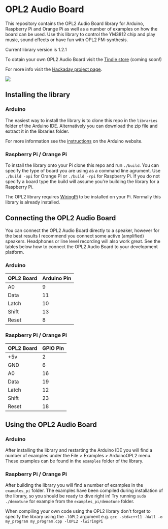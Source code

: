 # OPL2 Audio Board
This repository contains the OPL2 Audio Board library for Arduino, Raspberry Pi and Orange Pi as well as a number of examples on how the board can be used. Use this library to control the YM3812 chip and play music, sound effects or have fun with OPL2 FM-synthesis.

Current library version is 1.2.1

To obtain your own OPL2 Audio Board visit the [Tindie store](https://www.tindie.com) (coming soon!)

For more info visit the [Hackaday project page](https://hackaday.io/project/18995-opl2-audio-board-for-arduino-raspberry-pi).

![](https://raw.githubusercontent.com/DhrBaksteen/ArduinoOPL2/master/OPL2_board.JPG)

## Installing the library
### Arduino
The easiest way to install the library is to clone this repo in the `libraries` folder of the Arduino IDE. Alternatively you can download the zip file and extract it in the libraries folder.

For more information see the [instructions](https://www.arduino.cc/en/Guide/Libraries) on the Arduino website.

### Raspberry Pi / Orange Pi
To install the library onto your Pi clone this repo and run `./build`. You can specify the type of board you are using as a command line agrument. Use `./build -opi` for Orange Pi or `./build -rpi` for Raspberry Pi. If you do not specify a board type the build will assume you're building the library for a Raspberry Pi.

The OPL2 library requires [WiringPi](http://wiringpi.com/) to be installed on your Pi. Normally this library is already installed.

## Connecting the OPL2 Audio Board
You can connect the OPL2 Audio Board directly to a speaker, however for the best results I recommend you connect some active (amplified) speakers. Headphones or line level recording will also work great. See the tables below how to connect the OPL2 Audio Board to your development platform.

### Arduino
| OPL2 Board | Arduino Pin |
|------------|-------------|
| A0 | 9 |
| Data | 11 |
| Latch | 10 |
| Shift | 13 |
| Reset | 8 |

### Raspberry Pi / Orange Pi
| OPL2 Board | GPIO Pin |
|------------|-------------|
| +5v | 2 |
| GND | 6 |
| A0 | 16 |
| Data | 19 |
| Latch | 12 |
| Shift | 23 |
| Reset | 18 |

## Using the OPL2 Audio Board
### Arduino
After installing the library and restarting the Arduino IDE you will find a number of examples under the File > Examples > ArduinoOPL2 menu. These examples can be found in the `examples` folder of the library.

### Raspberry Pi / Orange Pi
After building the library you will find a number of examples in the `examples_pi` folder. The examples have been compiled during installation of the library, so you should be ready to dive right in! Try running `sudo ./demotune` for example from the `examples_pi/demotune` folder.

When compiling your own code using the OPL2 library don't forget to specify the library using the `-lOPL2` argument e.g. `gcc -std=c++11 -Wall -o my_program my_program.cpp -lOPL2 -lwiringPi`
